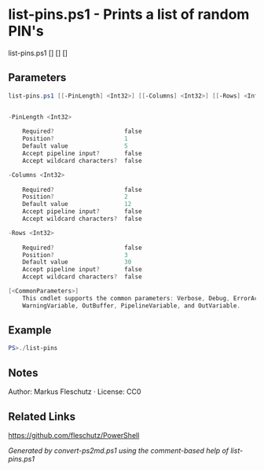 # list-pins.ps1 - Prints a list of random PIN's

list-pins.ps1 [<PinLength>] [<Columns>] [<Rows>]

## Parameters
```powershell
list-pins.ps1 [[-PinLength] <Int32>] [[-Columns] <Int32>] [[-Rows] <Int32>] [<CommonParameters>]


-PinLength <Int32>
    
    Required?                    false
    Position?                    1
    Default value                5
    Accept pipeline input?       false
    Accept wildcard characters?  false

-Columns <Int32>
    
    Required?                    false
    Position?                    2
    Default value                12
    Accept pipeline input?       false
    Accept wildcard characters?  false

-Rows <Int32>
    
    Required?                    false
    Position?                    3
    Default value                30
    Accept pipeline input?       false
    Accept wildcard characters?  false

[<CommonParameters>]
    This cmdlet supports the common parameters: Verbose, Debug, ErrorAction, ErrorVariable, WarningAction, 
    WarningVariable, OutBuffer, PipelineVariable, and OutVariable.
```

## Example
```powershell
PS>./list-pins
```


## Notes
Author: Markus Fleschutz · License: CC0

## Related Links
https://github.com/fleschutz/PowerShell

*Generated by convert-ps2md.ps1 using the comment-based help of list-pins.ps1*
